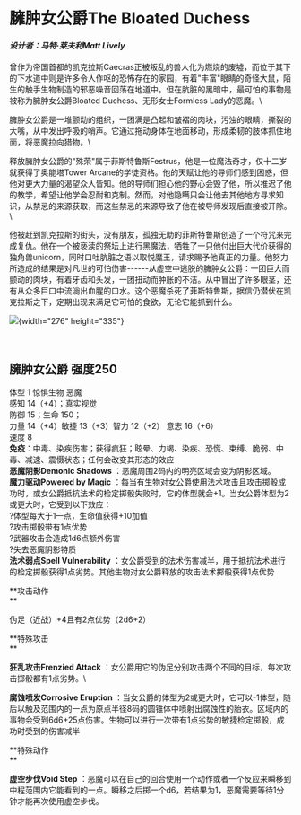 # 臃肿女公爵The Bloated Duchess 

#### *设计者：马特·莱夫利Matt Lively* 

曾作为帝国首都的凯克拉斯Caecras正被叛乱的兽人化为燃烧的废墟，而位于其下的下水道中则是许多令人作呕的恐怖存在的家园，有着"丰富"眼睛的奇怪大鼠，陌生的触手生物制造的邪恶噪音回荡在地道中。但在肮脏的黑暗中，最可怕的事物是被称为臃肿女公爵Bloated
Duchess、无形女士Formless Lady的恶魔。\

臃肿女公爵是一堆颤动的组织，一团满是凸起和皱褶的肉块，污浊的眼睛，撕裂的大嘴，从中发出呼吸的哨声。它通过拖动身体在地面移动，形成柔韧的肢体抓住地面，将恶魔拉向猎物。\

释放臃肿女公爵的"殊荣"属于菲斯特鲁斯Festrus，他是一位魔法奇才，仅十二岁就获得了奥能塔Tower
Arcane的学徒资格。他的天赋让他的导师们感到困惑，但他对更大力量的渴望众人皆知。他的导师们担心他的野心会毁了他，所以推迟了他的教学，希望让他学会忍耐和克制。然而，对他隐瞒只会让他去其他地方寻求知识，从禁忌的来源获取，而这些禁忌的来源导致了他在被导师发现后直接被开除。\

他被赶到凯克拉斯的街头，没有朋友，孤独无助的菲斯特鲁斯创造了一个符咒来完成复仇。他在一个被亵渎的祭坛上进行黑魔法，牺牲了一只他付出巨大代价获得的独角兽unicorn，同时口吐肮脏之语以取悦魔王，请求赐予他真正的力量。他努力所造成的结果是对凡世的可怕伤害------从虚空中逃脱的臃肿女公爵：一团巨大而颤动的肉块，有着牙齿和头发，一团扭动而肿胀的不洁。从中冒出了许多眼茎，还有从众多巨口中流淌出血腥的口水。这个恶魔杀死了菲斯特鲁斯，据信仍潜伏在凯克拉斯之下，定期出现来满足它可怕的食欲，无论它能抓到什么。

![](file:///C:\Users\13888\AppData\Local\Temp\ksohtml76032\wps4.png){width="276"
height="335"}

 

## 臃肿女公爵 强度250 

体型 1 惊惧生物 恶魔\
感知 14（+4）；真实视觉\
防御 15；生命 150；\
力量 14（+4）敏捷 13（+3）智力 12（+2） 意志 16（+6）\
速度 8\
**免疫**：中毒、染疾伤害；获得疯狂；眩晕、力竭、染疾、恐慌、束缚、脆弱、中毒、减速、震慑状态；任何会改变其形态的效应\
**恶魔阴影Demonic Shadows** ：恶魔周围2码内的明亮区域会变为阴影区域。\
**魔力驱动Powered by Magic**
：每当有生物对女公爵使用法术攻击且攻击掷骰成功时，或女公爵抵抗法术的检定掷骰失败时，它的体型就会+1。当女公爵体型为2或更大时，它受到以下效应：\
?体型每大于1一点，生命值获得+10加值\
?攻击掷骰带有1点优势\
?武器攻击会造成1d6点额外伤害\
?失去恶魔阴影特质\
**法术弱点Spell Vulnerability**
：女公爵受到的法术伤害减半，用于抵抗法术进行的检定掷骰获得1点劣势。其他生物对女公爵释放的攻击法术掷骰获得1点优势

**攻击动作\
**

伪足（近战）+4且有2点优势（2d6+2）

**特殊攻击\
**

**狂乱攻击Frenzied Attack**
：女公爵用它的伪足分别攻击两个不同的目标，每次攻击掷骰都有1点劣势。\

**腐蚀喷发Corrosive Eruption**
：当女公爵的体型为2或更大时，它可以-1体型，随后以触及范围内的一点为原点半径8码的圆锥体中喷射出腐蚀性的胎衣。区域内的事物会受到6d6+25点伤害。生物可以进行一次带有1点劣势的敏捷检定掷骰，成功时受到的伤害减半

**特殊动作\
**

**虚空步伐Void Step**
：恶魔可以在自己的回合使用一个动作或者一个反应来瞬移到中程范围内它能看到的一点。瞬移之后掷一个d6，若结果为1，恶魔需要等待1分钟才能再次使用虚空步伐。
